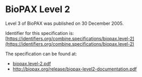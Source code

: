 # BioPAX Level 2
Level 3 of BioPAX was published on 30 December 2005.

Identifier for this specification is: [https://identifiers.org/combine.specifications/biopax.level-2](https://identifiers.org/combine.specifications/biopax.level-2)

The specification can be found at: 

* [biopax.level-2.pdf](./files/biopax.level-2.pdf)
* http://biopax.org/release/biopax-level2-documentation.pdf
